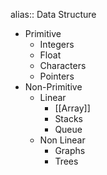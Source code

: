alias:: Data Structure

- Primitive
	- Integers
	- Float
	- Characters
	- Pointers
- Non-Primitive
	- Linear
		- [[Array]]
		- Stacks
		- Queue
	- Non Linear
		- Graphs
		- Trees